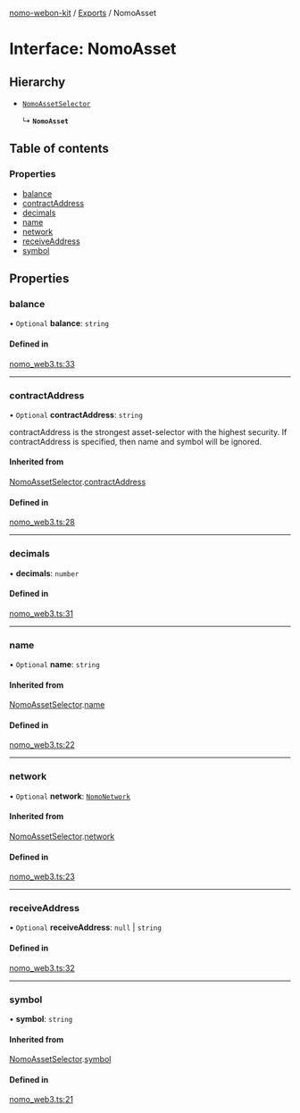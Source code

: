 [nomo-webon-kit](../README.md) / [Exports](../modules.md) / NomoAsset

# Interface: NomoAsset

## Hierarchy

- [`NomoAssetSelector`](NomoAssetSelector.md)

  ↳ **`NomoAsset`**

## Table of contents

### Properties

- [balance](NomoAsset.md#balance)
- [contractAddress](NomoAsset.md#contractaddress)
- [decimals](NomoAsset.md#decimals)
- [name](NomoAsset.md#name)
- [network](NomoAsset.md#network)
- [receiveAddress](NomoAsset.md#receiveaddress)
- [symbol](NomoAsset.md#symbol)

## Properties

### balance

• `Optional` **balance**: `string`

#### Defined in

[nomo_web3.ts:33](https://github.com/nomo-app/nomo-webon-kit/blob/de24090/nomo-webon-kit/src/nomo_web3.ts#L33)

___

### contractAddress

• `Optional` **contractAddress**: `string`

contractAddress is the strongest asset-selector with the highest security.
If contractAddress is specified, then name and symbol will be ignored.

#### Inherited from

[NomoAssetSelector](NomoAssetSelector.md).[contractAddress](NomoAssetSelector.md#contractaddress)

#### Defined in

[nomo_web3.ts:28](https://github.com/nomo-app/nomo-webon-kit/blob/de24090/nomo-webon-kit/src/nomo_web3.ts#L28)

___

### decimals

• **decimals**: `number`

#### Defined in

[nomo_web3.ts:31](https://github.com/nomo-app/nomo-webon-kit/blob/de24090/nomo-webon-kit/src/nomo_web3.ts#L31)

___

### name

• `Optional` **name**: `string`

#### Inherited from

[NomoAssetSelector](NomoAssetSelector.md).[name](NomoAssetSelector.md#name)

#### Defined in

[nomo_web3.ts:22](https://github.com/nomo-app/nomo-webon-kit/blob/de24090/nomo-webon-kit/src/nomo_web3.ts#L22)

___

### network

• `Optional` **network**: [`NomoNetwork`](../modules.md#nomonetwork)

#### Inherited from

[NomoAssetSelector](NomoAssetSelector.md).[network](NomoAssetSelector.md#network)

#### Defined in

[nomo_web3.ts:23](https://github.com/nomo-app/nomo-webon-kit/blob/de24090/nomo-webon-kit/src/nomo_web3.ts#L23)

___

### receiveAddress

• `Optional` **receiveAddress**: ``null`` \| `string`

#### Defined in

[nomo_web3.ts:32](https://github.com/nomo-app/nomo-webon-kit/blob/de24090/nomo-webon-kit/src/nomo_web3.ts#L32)

___

### symbol

• **symbol**: `string`

#### Inherited from

[NomoAssetSelector](NomoAssetSelector.md).[symbol](NomoAssetSelector.md#symbol)

#### Defined in

[nomo_web3.ts:21](https://github.com/nomo-app/nomo-webon-kit/blob/de24090/nomo-webon-kit/src/nomo_web3.ts#L21)
